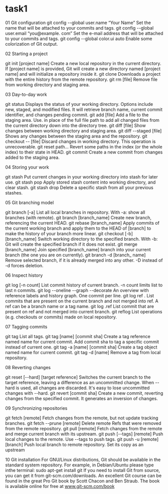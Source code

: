 # task1

01 Git configuration
git config --global 
user.name “Your Name” Set the name that will be attached to your commits and tags.
git config --global 
user.email “you@example.
com”
Set the e-mail address that will be attached to your commits 
and tags.
git config --global 
color.ui auto Enable some colorization of Git output.

02 Starting a project

git init [project name]
Create a new local repository in the current directory. If 
[project name] is provided, Git will create a new directory 
named [project name] and will initialize a repository inside it.
git clone <project url> Downloads a project with the entire history from the remote 
repository.
git rm [file] Remove file from working directory and staging area.

03 Day-to-day work

git status
Displays the status of your working directory. Options include 
new, staged, and modified files. It will retrieve branch name, 
current commit identifier, and changes pending commit.
git add [file]
Add a file to the staging area. Use. in place of the full file path 
to add all changed files from the current directory down into 
the directory tree.
git diff [file] Show changes between working directory and staging area.
git diff --staged [file] Shows any changes between the staging area and the 
repository.
git checkout -- [file] Discard changes in working directory. This operation is 
unrecoverable.
git reset path... Revert some paths in the index (or the whole index) to their 
state in HEAD.
git commit Create a new commit from changes added to the staging area.

04 Storing your work

git stash Put current changes in your working directory into stash for 
later use.
git stash pop Apply stored stash content into working directory, and clear 
stash.
git stash drop Delete a specific stash from all your previous stashes.

05 Git branching model

git branch [-a] List all local branches in repository. With -a: show all branches 
(with remote).
git branch [branch_name] Create new branch, referencing the current HEAD.
git rebase [branch_name]
Apply commits of the current working branch and apply them 
to the HEAD of [branch] to make the history of your branch 
more linear.
git checkout [-b]
[branch_name]
Switch working directory to the specified branch. With -b: Git 
will create the specified branch if it does not exist.
git merge [branch_name] Join specified [branch_name] branch into your current branch 
(the one you are on currently).
git branch -d [branch_
name]
Remove selected branch, if it is already merged into any other. 
-D instead of -d forces deletion.

06 Inspect history

git log [-n count] List commit history of current branch. -n count limits list to last 
n commits.
git log --oneline 
--graph --decorate
An overview with reference labels and history graph. One 
commit per line.
git log ref . List commits that are present on the current branch and not 
merged into ref. A ref can be a branch name or a tag name.
git log .ref List commit that are present on ref and not merged into current
branch.
git reflog List operations (e.g. checkouts or commits) made on local 
repository.

07 Tagging commits

git tag List all tags.
git tag [name] 
[commit sha]
Create a tag reference named name for current commit. Add 
commit sha to tag a specific commit instead of current one.
git tag -a [name] 
[commit sha] Create a tag object named name for current commit.
git tag -d [name] Remove a tag from local repository.

08 Reverting changes

git reset [--hard] 
[target reference]
Switches the current branch to the target reference, leaving
a difference as an uncommitted change. When --hard is used,
all changes are discarded. It's easy to lose uncommitted 
changes with --hard.
git revert [commit sha] Create a new commit, reverting changes from the specified 
commit. It generates an inversion of changes.

09 Synchronizing repositories

git fetch [remote] Fetch changes from the remote, but not update tracking 
branches.
git fetch --prune 
[remote]
Delete remote Refs that were removed from the remote 
repository.
git pull [remote] Fetch changes from the remote and merge current branch with 
its upstream.
git push [--tags] 
[remote] Push local changes to the remote. Use --tags to push tags.
git push -u [remote] 
[branch]
Push local branch to remote repository. Set its copy as an 
upstream

10 Git installation
For GNU/Linux distributions, Git should be available in the standard system repository. For 
example, in Debian/Ubuntu please type inthe terminal:
sudo apt-get install git
If you need to install Git from source, you can get it from git-scm.com/downloads.
An excellent Git course can be found in the great Pro Git book by Scott Chacon and Ben Straub. 
The book is available online for free at www.git-scm.com/book
